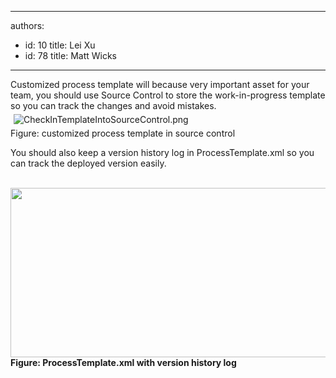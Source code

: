 

---
authors:
  - id: 10
    title: Lei Xu
  - id: 78
    title: Matt Wicks
---




<span class='intro'> <p class="MsoListParagraph">Customized process template will because very
important asset for your team, you should use Source Control to store the
work-in-progress template so you can track the changes and avoid mistakes.&#160;<br><img src="/TFS/RulesToBetterTFSCustomization/PublishingImages/CheckInTemplateIntoSourceControl.png" alt="CheckInTemplateIntoSourceControl.png" class="ssw-rteStyle-ImageArea" style="margin&#58;5px;" /><br><span class="ssw-rteStyle-FigureNormal">Figure&#58; customized process template in source control</span></p> </span>

​You should also keep a version history log in
ProcessTemplate.xml so you can track the deployed version easily.<p class="MsoListParagraph">&#160;<img width="628" height="271" src="/TFS/RulesToBetterTFSCustomization/PublishingImages/KeepHistoryForTemplate.png" class="ssw-rteStyle-ImageArea" alt="" /><br><b>Figure&#58; ProcessTemplate.xml with version history log&#160;</b></p>


